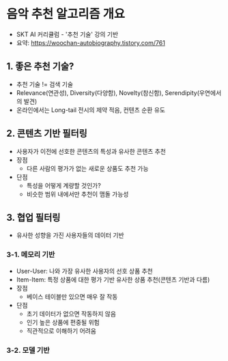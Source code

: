 # 음악 추천 알고리즘 개요
* SKT AI 커리큘럼 - '추천 기술' 강의 기반
* 요약: https://woochan-autobiography.tistory.com/761

## 1. 좋은 추천 기술?
* 추천 기술 != 검색 기술
* Relevance(연관성), Diversity(다양함), Novelty(참신함), Serendipity(우연에서의 발견)
* 온라인에서는 Long-tail 전시의 제약 적음, 컨텐츠 순환 유도

## 2. 콘텐츠 기반 필터링
* 사용자가 이전에 선호한 콘텐츠의 특성과 유사한 콘텐츠 추천
* 장점
  * 다른 사람의 평가가 없는 새로운 상품도 추천 가능
* 단점
  * 특성을 어떻게 계량할 것인가?
  * 비슷한 범위 내에서만 추천이 맴돌 가능성

## 3. 협업 필터링
* 유사한 성향을 가진 사용자들의 데이터 기반

### 3-1. 메모리 기반
* User-User: 나와 가장 유사한 사용자의 선호 상품 추천
* Item-Item: 특정 상품에 대한 평가 기반 유사한 상품 추천(콘텐츠 기반과 다름)
* 장점
  * 베이스 테이블만 있으면 매우 잘 작동
* 단점
  * 초기 데이터가 없으면 작동하지 않음
  * 인기 높은 상품에 편중될 위험
  * 직관적으로 이해하기 어려움

### 3-2. 모델 기반